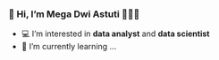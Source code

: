 ### 👋 Hi, I’m Mega Dwi Astuti 🙂👩‍💼
- 💻 I’m interested in **data analyst** and **data scientist** 
- 🌱 I’m currently learning ...


<!---
Megadwiastuti/Megadwiastuti is a ✨ special ✨ repository because its `README.md` (this file) appears on your GitHub profile.
You can click the Preview link to take a look at your changes.
--->
